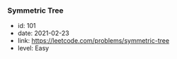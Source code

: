 ### Symmetric Tree

* id: 101
* date: 2021-02-23
* link: https://leetcode.com/problems/symmetric-tree
* level: Easy
